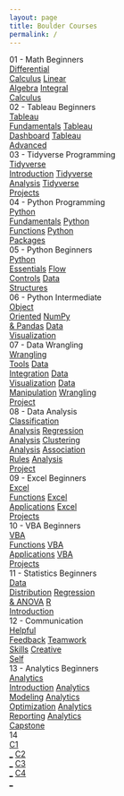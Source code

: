 ```yaml
---
layout: page
title: Boulder Courses
permalink: /
---
```


<div class="block" style="grid-template-columns: 1fr 1fr;">
  <div class="btn text">
    <div class="btn name">01 - Math Beginners</div>
    <div class="row" style="grid-template-columns: 1fr 1fr 1fr;">
      <a href="/05-Boulder/BO01/" class="btn box1">Differential<br>Calculus</a>
      <a href="/05-Boulder/BO02/" class="btn box1">Linear<br>Algebra</a>
      <a href="/05-Boulder/BO03/" class="btn box1">Integral<br>Calculus</a>
    </div>
  </div>
  <div class="btn text">
    <div class="btn name">02 - Tableau Beginners</div>
    <div class="row" style="grid-template-columns: 1fr 1fr 1fr;">
      <a href="/05-Boulder/BO04/" class="btn box1">Tableau<br>Fundamentals</a>
      <a href="/05-Boulder/BO05/" class="btn box1">Tableau<br>Dashboard</a>
      <a href="/05-Boulder/BO06/" class="btn box1">Tableau<br>Advanced</a>
    </div>
  </div>
</div>

<div class="block" style="grid-template-columns: 1fr 1fr;">
  <div class="btn text">
    <div class="btn name">03 - Tidyverse Programming</div>
    <div class="row" style="grid-template-columns: 1fr 1fr 1fr;">
      <a href="/05-Boulder/BO07/" class="btn box2">Tidyverse<br>Introduction</a>
      <a href="/05-Boulder/BO08/" class="btn box2">Tidyverse<br>Analysis</a>
      <a href="/05-Boulder/BO09/" class="btn box2">Tidyverse<br>Projects</a>
    </div>
  </div>
  <div class="btn text">
    <div class="btn name">04 - Python Programming</div>
    <div class="row" style="grid-template-columns: 1fr 1fr 1fr;">
      <a href="/05-Boulder/BO12/" class="btn box2">Python<br>Fundamentals</a>
      <a href="/05-Boulder/BO13/" class="btn box2">Python<br>Functions</a>
      <a href="/05-Boulder/BO14/" class="btn box2">Python<br>Packages</a>
    </div>
  </div>
</div>

<div class="block" style="grid-template-columns: 1fr 1fr;">
  <div class="btn text">
    <div class="btn name">05 - Python Beginners</div>
    <div class="row" style="grid-template-columns: 1fr 1fr 1fr;">
      <a href="/05-Boulder/BO15/" class="btn box1">Python<br>Essentials</a>
      <a href="/05-Boulder/BO16/" class="btn box1">Flow<br>Controls</a>
      <a href="/05-Boulder/BO17/" class="btn box1">Data<br>Structures</a>
    </div>
  </div>
  <div class="btn text">
    <div class="btn name">06 - Python Intermediate</div>
    <div class="row" style="grid-template-columns: 1fr 1fr 1fr;">
      <a href="/05-Boulder/BO18/" class="btn box1">Object<br>Oriented</a>
      <a href="/05-Boulder/BO19/" class="btn box1">NumPy<br>& Pandas</a>
      <a href="/05-Boulder/BO20/" class="btn box1">Data<br>Visualization</a>
    </div>
  </div>
</div>

<div class="block" style="grid-template-columns: 1fr 1fr;">
  <div class="btn text">
    <div class="btn name">07 - Data Wrangling</div>
    <div class="row" style="grid-template-columns: 1fr 1fr 1fr;">
      <a href="/05-Boulder/BO21/" class="btn box2">Wrangling<br>Tools</a>
      <a href="/05-Boulder/BO22/" class="btn box2">Data<br>Integration</a>
      <a href="/05-Boulder/BO23/" class="btn box2">Data<br>Visualization</a>
      <a href="/05-Boulder/BO24/" class="btn box2">Data<br>Manipulation</a>
      <a href="/05-Boulder/BO25/" class="btn box2">Wrangling<br>Project</a>
    </div>
  </div>
  <div class="btn text">
    <div class="btn name">08 - Data Analysis</div>
    <div class="row" style="grid-template-columns: 1fr 1fr 1fr;">
      <a href="/05-Boulder/BO26/" class="btn box2">Classification<br>Analysis</a>
      <a href="/05-Boulder/BO27/" class="btn box2">Regression<br>Analysis</a>
      <a href="/05-Boulder/BO28/" class="btn box2">Clustering<br>Analysis</a>
      <a href="/05-Boulder/BO29/" class="btn box2">Association<br>Rules</a>
      <a href="/05-Boulder/BO30/" class="btn box2">Analysis<br>Project</a>
    </div>
  </div>
</div>

<div class="block" style="grid-template-columns: 1fr 1fr;">
  <div class="btn text">
    <div class="btn name">09 - Excel Beginners</div>
    <div class="row" style="grid-template-columns: 1fr 1fr 1fr;">
      <a href="/05-Boulder/BO31/" class="btn box1">Excel<br>Functions</a>
      <a href="/05-Boulder/BO32/" class="btn box1">Excel<br>Applications</a>
      <a href="/05-Boulder/BO33/" class="btn box1">Excel<br>Projects</a>
    </div>
  </div>
  <div class="btn text">
    <div class="btn name">10 - VBA Beginners</div>
    <div class="row" style="grid-template-columns: 1fr 1fr 1fr;">
      <a href="/05-Boulder/BO34/" class="btn box1">VBA<br>Functions</a>
      <a href="/05-Boulder/BO35/" class="btn box1">VBA<br>Applications</a>
      <a href="/05-Boulder/BO36/" class="btn box1">VBA<br>Projects</a>
    </div>
  </div>
</div>

<div class="block" style="grid-template-columns: 1fr 1fr;">
  <div class="btn text">
    <div class="btn name">11 - Statistics Beginners</div>
    <div class="row" style="grid-template-columns: 1fr 1fr 1fr;">
      <a href="/05-Boulder/BO37/" class="btn box2">Data<br>Distribution</a>
      <a href="/05-Boulder/BO38/" class="btn box2">Regression<br>& ANOVA</a>
      <a href="/05-Boulder/BO39/" class="btn box2">R<br>Introduction</a>
    </div>
  </div>
  <div class="btn text">
    <div class="btn name">12 - Communication</div>
    <div class="row" style="grid-template-columns: 1fr 1fr 1fr;">
      <a href="/05-Boulder/BO43/" class="btn box2">Helpful<br>Feedback</a>
      <a href="/05-Boulder/BO44/" class="btn box2">Teamwork<br>Skills</a>
      <a href="/05-Boulder/BO45/" class="btn box2">Creative<br>Self</a>
    </div>
  </div>
</div>

<div class="block" style="grid-template-columns: 1fr 1fr;">
  <div class="btn text">
    <div class="btn name">13 - Analytics Beginners</div>
    <div class="row" style="grid-template-columns: 1fr 1fr 1fr;">
      <a href="/05-Boulder/BO04/" class="btn box1">Analytics<br>Introduction</a>
      <a href="/05-Boulder/BO05/" class="btn box1">Analytics<br>Modeling</a>
      <a href="/05-Boulder/BO06/" class="btn box1">Analytics<br>Optimization</a>
      <a href="/05-Boulder/BO07/" class="btn box1">Analytics<br>Reporting</a>
      <a href="/05-Boulder/BO08/" class="btn box1">Analytics<br>Capstone</a>
    </div>
  </div>
  <div class="btn text">
    <div class="btn name">14</div>
    <div class="row" style="grid-template-columns: 1fr 1fr 1fr 1fr;">
      <a href="" class="btn box1">C1<br>_</a>
      <a href="" class="btn box1">C2<br>_</a>
      <a href="" class="btn box1">C3<br>_</a>
      <a href="" class="btn box1">C4<br>_</a>
    </div>
  </div>
</div>
